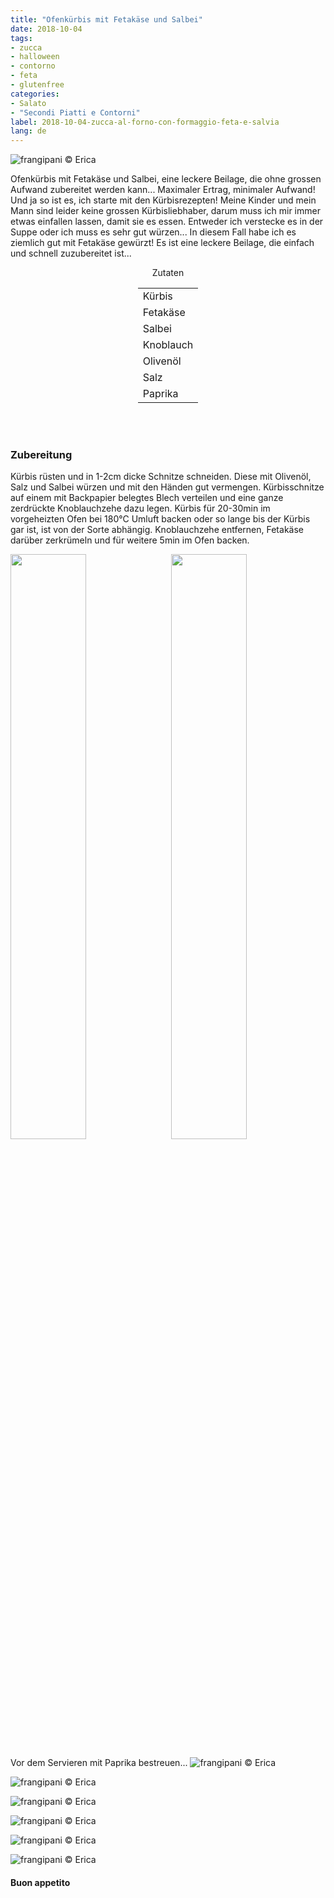 ```yaml
---
title: "Ofenkürbis mit Fetakäse und Salbei"
date: 2018-10-04
tags:
- zucca
- halloween
- contorno
- feta
- glutenfree
categories:
- Salato
- "Secondi Piatti e Contorni"
label: 2018-10-04-zucca-al-forno-con-formaggio-feta-e-salvia
lang: de
---
```

![](../2018-10-04-zucca-al-forno-con-formaggio-feta-e-salvia/header.jpg "frangipani © Erica")

Ofenkürbis mit Fetakäse und Salbei, eine leckere Beilage, die ohne grossen Aufwand zubereitet werden kann... Maximaler Ertrag, minimaler Aufwand! Und ja so ist es, ich starte mit den Kürbisrezepten! Meine Kinder und mein Mann sind leider keine grossen Kürbisliebhaber, darum muss ich mir immer etwas einfallen lassen, damit sie es essen. Entweder ich verstecke es in der Suppe oder ich muss es sehr gut würzen... In diesem Fall habe ich es ziemlich gut mit Fetakäse gewürzt! Es ist eine leckere Beilage, die einfach und schnell zuzubereitet ist...

<div id="wrapper" style="text-align: center">
  <div id="yourdiv" style="display: inline-block;">
    <div class="ingredients">
      <div class="ingredients-title">Zutaten</div>
      <table>
        <tbody>
          </tr>
          <tr>
            <td>Kürbis</td>
          </tr>
          <tr>
            <td>Fetakäse</td>
          </tr>
          <tr>
            <td>Salbei</td>
          </tr>
          <tr>
            <td>Knoblauch</td>
          </tr>
          <tr>
            <td>Olivenöl</td>
          </tr>
          <tr>
            <td>Salz</td>
          </tr>
          <tr>
            <td>Paprika</td>
          </tr>
          <tr>
        </tbody>
      </table>
      <br></br>
    </div>
  </div>
</div>


<h3>
  <font color="grey">
    <i class="fa fa-cogs"></i>
  </font> Zubereitung
</h3>

Kürbis rüsten und in 1-2cm dicke Schnitze schneiden. Diese mit Olivenöl, Salz und Salbei würzen und mit den Händen gut vermengen. Kürbisschnitze auf einem mit Backpapier belegtes Blech verteilen und eine ganze zerdrückte Knoblauchzehe dazu legen. Kürbis für 20-30min im vorgeheizten Ofen bei 180°C Umluft backen oder so lange bis der Kürbis gar ist, ist von der Sorte abhängig. Knoblauchzehe entfernen, Fetakäse darüber zerkrümeln und für weitere 5min im Ofen backen.
<p>
  <div style="width: 100%; margin-bottom: ">
    <img style="float: left; width: 49%; margin-right: 1%" src="../2018-10-04-zucca-al-forno-con-formaggio-feta-e-salvia/teglia1.jpg" alt="" title="frangipani © Erica" />
    <img style="float: left; width: 49%; margin-left: 1%" src="../2018-10-04-zucca-al-forno-con-formaggio-feta-e-salvia/teglia2.jpg" alt="" title="frangipani © Erica" />
    <div style="clear: both"></div>
  </div>
</p>

Vor dem Servieren mit Paprika bestreuen...
![](../2018-10-04-zucca-al-forno-con-formaggio-feta-e-salvia/risultato1.jpg "frangipani © Erica")

![](../2018-10-04-zucca-al-forno-con-formaggio-feta-e-salvia/risultato2.jpg "frangipani © Erica")

![](../2018-10-04-zucca-al-forno-con-formaggio-feta-e-salvia/risultato3.jpg "frangipani © Erica")

![](../2018-10-04-zucca-al-forno-con-formaggio-feta-e-salvia/risultato4.jpg "frangipani © Erica")

![](../2018-10-04-zucca-al-forno-con-formaggio-feta-e-salvia/risultato5.jpg "frangipani © Erica")

![](../2018-10-04-zucca-al-forno-con-formaggio-feta-e-salvia/risultato6.jpg "frangipani © Erica")

<h4>Buon appetito
  <font color="red">
    <i class="fa fa-smile-o"></i>
  </font>
</h4>